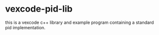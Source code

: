 # vexcode-pid-lib
this is a vexcode c++ library and example program containing a standard pid implementation.
